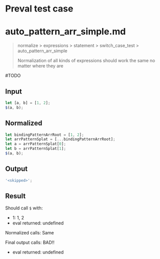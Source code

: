 # Preval test case

# auto_pattern_arr_simple.md

> normalize > expressions > statement > switch_case_test > auto_pattern_arr_simple
>
> Normalization of all kinds of expressions should work the same no matter where they are

#TODO

## Input

`````js filename=intro
let [a, b] = [1, 2];
$(a, b);
`````

## Normalized

`````js filename=intro
let bindingPatternArrRoot = [1, 2];
let arrPatternSplat = [...bindingPatternArrRoot];
let a = arrPatternSplat[0];
let b = arrPatternSplat[1];
$(a, b);
`````

## Output

`````js filename=intro
'<skipped>';
`````

## Result

Should call `$` with:
 - 1: 1, 2
 - eval returned: undefined

Normalized calls: Same

Final output calls: BAD!!
 - eval returned: undefined
